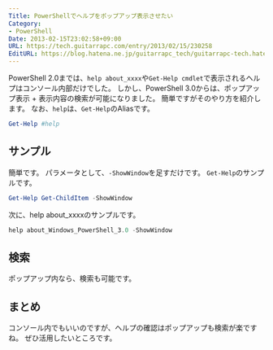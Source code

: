 ```yaml
---
Title: PowerShellでヘルプをポップアップ表示させたい
Category:
- PowerShell
Date: 2013-02-15T23:02:58+09:00
URL: https://tech.guitarrapc.com/entry/2013/02/15/230258
EditURL: https://blog.hatena.ne.jp/guitarrapc_tech/guitarrapc-tech.hatenablog.com/atom/entry/6802418398340412408
---
```


<!--
Date: 2013-02-15T23:02:58+09:00
URL: https://tech.guitarrapc.com/entry/2013/02/15/230258
-->

PowerShell 2.0までは、`help about_xxxx`や`Get-Help cmdlet`で表示されるヘルプはコンソール内部だけでした。 しかし、PowerShell 3.0からは、ポップアップ表示 + 表示内容の検索が可能になりました。 簡単ですがそのやり方を紹介します。 なお、`help`は、`Get-Help`のAliasです。

```ps1
Get-Help #help
```

## サンプル

簡単です。 パラメータとして、`-ShowWindow`を足すだけです。 `Get-Help`のサンプルです。

```ps1
Get-Help Get-ChildItem -ShowWindow
```

次に、help about_xxxxのサンプルです。

```ps1
help about_Windows_PowerShell_3.0 -ShowWindow
```

## 検索

ポップアップ内なら、検索も可能です。

## まとめ

コンソール内でもいいのですが、ヘルプの確認はポップアップも検索が楽ですね。 ぜひ活用したいところです。
